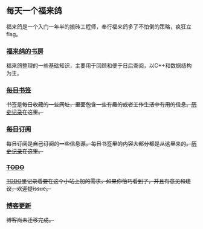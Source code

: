 ## 每天一个福来鸽

福来鸽是一个入门一年半的搬砖工程师，奉行福来鸽多了不怕倒的策略，疯狂立flag。

### [福来鸽的书房](https://flaging.github.io/basics/)

福来鸽整理的一些基础知识，主要用于回顾和便于日后查阅，以C++和数据结构为主。

### ~~[每日书签](./mark/bookmark.md)~~

~~书签是每日收藏的一些网址，里面包含一些有趣的或者工作生活中有用的信息。[历史记录](./mark/index.md)在这里。~~

### ~~[每日订阅](./feed/bookmark.md)~~

~~每日订阅是自己订阅的一些信息源，每日书签里的内容大部分都是从这里来的。[历史记录](./feed/index.md)在这里。~~

### ~~[TODO](./todo.md)~~

~~[TODO](./todo.md)里记录着要在这个小站上加的需求，如果你恰巧看到了，并且有意见和建议，欢迎提issue。~~

### ~~[博客更新](./blog/README.md)~~

~~博客尚未迁移完成。~~
